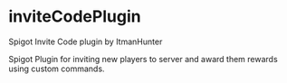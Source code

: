 # inviteCodePlugin
Spigot Invite Code plugin
by ItmanHunter

Spigot Plugin for inviting new players to server and award them rewards using custom commands.



